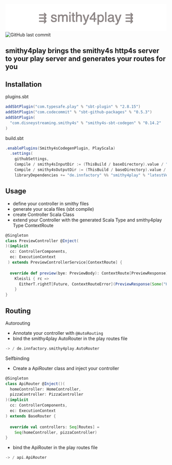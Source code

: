 ![](docs/⇶_smithy4play_⇶.png)
![GitHub last commit](https://img.shields.io/github/last-commit/innFactory/smithy4play)

smithy4play brings the smithy4s http4s server to your play server and generates your routes for you
---

**Installation**
---

plugins.sbt

```scala
addSbtPlugin("com.typesafe.play" % "sbt-plugin" % "2.8.15")
addSbtPlugin("com.codecommit" % "sbt-github-packages" % "0.5.3")
addSbtPlugin(
  "com.disneystreaming.smithy4s" % "smithy4s-sbt-codegen" % "0.14.2"
)
```

build.sbt

```scala
.enablePlugins(Smithy4sCodegenPlugin, PlayScala)
  .settings(
    githubSettings,
    Compile / smithy4sInputDir := (ThisBuild / baseDirectory).value / "smithy-in",
    Compile / smithy4sOutputDir := (ThisBuild / baseDirectory).value / "smithy-out",
    libraryDependencies += "de.innfactory" %% "smithy4play" % "latestVersion")
```

**Usage**
---

- define your controller in smithy files
- generate your scala files (sbt compile)
- create Controller Scala Class
- extend your Controller with the generated Scala Type and smithy4play Type ContextRoute

```scala
@Singleton
class PreviewController @Inject(
)(implicit
  cc: ControllerComponents,
  ec: ExecutionContext
 ) extends PreviewControllerService[ContextRoute] {

  override def preview(bye: PreviewBody): ContextRoute[PreviewResponse] =
    Kleisli { rc =>
      EitherT.rightT[Future, ContextRouteError](PreviewResponse(Some("Hello")))
    }
}

```

**Routing**
---
Autorouting

- Annotate your controller with ```@AutoRouting```
- bind the smithy4play AutoRouter in the play routes file

```scala
-> / de.innfactory.smithy4play.AutoRouter
```

Selfbinding

- Create a ApiRouter class and inject your controller

```scala
@Singleton
class ApiRouter @Inject()(
  homeController: HomeController,
  pizzaController: PizzaController
)(implicit
  cc: ControllerComponents,
  ec: ExecutionContext
) extends BaseRouter {

  override val controllers: Seq[Routes] =
    Seq(homeController, pizzaController)
}

```

- bind the ApiRouter in the play routes file

```scala
-> / api.ApiRouter
```

